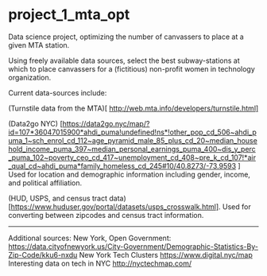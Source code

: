 # project_1_mta_opt
Data science project, optimizing the number of canvassers to place at a given MTA station.

Using freely available data sources, select the best subway-stations at which to place canvassers for a (fictitious) non-profit women in technology organization.

Current data-sources include:

(Turnstile data from the MTA)[
http://web.mta.info/developers/turnstile.html]
 
 (Data2go NYC) 
[https://data2go.nyc/map/?id=107*36047015900*ahdi_puma!undefined!ns*!other_pop_cd_506~ahdi_puma_1~sch_enrol_cd_112~age_pyramid_male_85_plus_cd_20~median_household_income_puma_397~median_personal_earnings_puma_400~dis_y_perc_puma_102~poverty_ceo_cd_417~unemployment_cd_408~pre_k_cd_107!*air_qual_cd~ahdi_puma*family_homeless_cd_245#10/40.8273/-73.9593 ]
Used for location and demographic information including gender, income, and political affiliation.  

(HUD, USPS, and census tract data)[https://www.huduser.gov/portal/datasets/usps_crosswalk.html].  Used for converting between zipcodes and census tract information.




-------------------------------------------------------------------------------------------------------------------
Additional sources:
New York, Open Government:
https://data.cityofnewyork.us/City-Government/Demographic-Statistics-By-Zip-Code/kku6-nxdu
New York Tech Clusters
https://www.digital.nyc/map
Interesting data on tech in NYC
http://nyctechmap.com/

